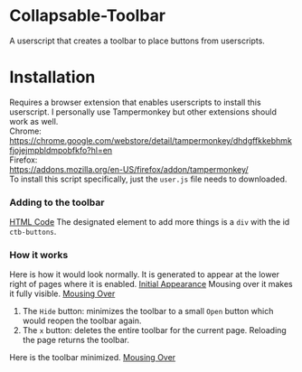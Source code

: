 # Collapsable-Toolbar
A userscript that creates a toolbar to place buttons from userscripts.

# Installation
Requires a browser extension that enables userscripts to install this userscript. I personally use Tampermonkey but other extensions should work as well.  
Chrome:  
https://chrome.google.com/webstore/detail/tampermonkey/dhdgffkkebhmkfjojejmpbldmpobfkfo?hl=en  
Firefox:  
https://addons.mozilla.org/en-US/firefox/addon/tampermonkey/  
To install this script specifically, just the <code>user.js</code> file needs to downloaded.

### Adding to the toolbar
[HTML Code](https://github.com/erickRecai/Collapsable-Toolbar/blob/Collapsable-Toolbar/examples%20images/4-html-code.png)
The designated element to add more things is a <code>div</code> with the id <code>ctb-buttons</code>.

### How it works
Here is how it would look normally. It is generated to appear at the lower right of pages where it is enabled.
[Initial Appearance](https://github.com/erickRecai/Collapsable-Toolbar/blob/Collapsable-Toolbar/examples%20images/1-initial.png)
Mousing over it makes it fully visible.
[Mousing Over](https://github.com/erickRecai/Collapsable-Toolbar/blob/Collapsable-Toolbar/examples%20images/2-mouse-over.png)
1. The <code>Hide</code> button: minimizes the toolbar to a small <code>Open</code> button which would reopen the toolbar again.
2. The <code>x</code> button: deletes the entire toolbar for the current page. Reloading the page returns the toolbar.

Here is the toolbar minimized.
[Mousing Over](https://github.com/erickRecai/Collapsable-Toolbar/blob/Collapsable-Toolbar/examples%20images/3-hidden.png)

